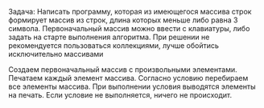 Задача: Написать программу, которая из имеющегося массива строк формирует массив из строк, длина которых меньше либо равна 3 символа. Первоначальный массив можно ввести с клавиатуры, либо задать на старте выполнения алгоритма. При решении не рекомендуется пользоваться коллекциями, лучше обойтись исключительно массивами

Создаем первоначальный массив с произвольными элементами.
Печатаем каждый элемент массива.
Согласно условию перебираем все элементы массива.
При выполнении условия выводятся элементы на печать.
Если условие не выполняется, ничего не происходит.